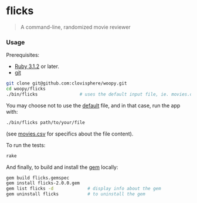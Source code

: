 # flicks

> A command-line, randomized movie reviewer

### Usage

Prerequisites:

- [Ruby 3.1.2](https://www.ruby-lang.org/en/downloads/) or later.
- [git](https://git-scm.com)

```bash
git clone git@github.com:clovisphere/woopy.git
cd woopy/flicks
./bin/flicks                # uses the default input file, ie. movies.csv
```

You may choose not to use the [default](./bin/movies.csv) file, and in that case, run the app with:

```bash
./bin/flicks path/to/your/file
```

(see [movies.csv](./bin/movies.csv) for specifics about the file content).

To run the tests:

```bash
rake
```

And finally, to build and install the [gem](./flicks.gemspec) locally:

```bash
gem build flicks.gemspec
gem install flicks-2.0.0.gem
gem list flicks -d             # display info about the gem
gem uninstall flicks           # to uninstall the gem
```
